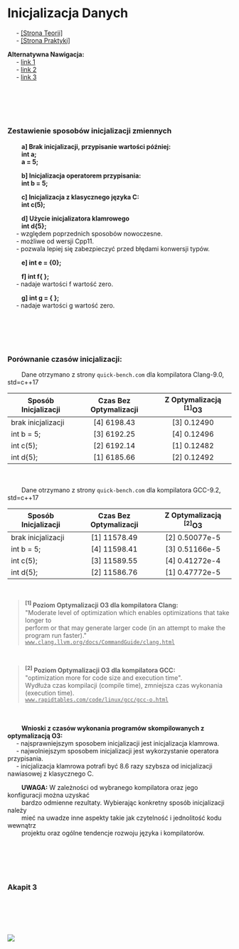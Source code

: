# Inicjalizacja Danych
&nbsp;&nbsp;&nbsp;&nbsp; - [[Strona Teorii]]() \
&nbsp;&nbsp;&nbsp;&nbsp; - [[Strona Praktyki]]() 

**Alternatywna Nawigacja:**  
&nbsp;&nbsp;&nbsp;&nbsp; - [link 1]() \
&nbsp;&nbsp;&nbsp;&nbsp; - [link 2]() \
&nbsp;&nbsp;&nbsp;&nbsp; - [link 3]()


<br/><br/>
-------------
### Zestawienie sposobów inicjalizacji zmiennych
&nbsp;&nbsp;&nbsp;&nbsp;&nbsp;&nbsp;&nbsp; **a] Brak inicjalizacji, przypisanie wartości później:** \
&nbsp;&nbsp;&nbsp;&nbsp;&nbsp;&nbsp;&nbsp; **int a;** \
&nbsp;&nbsp;&nbsp;&nbsp;&nbsp;&nbsp;&nbsp; **a = 5;**

&nbsp;&nbsp;&nbsp;&nbsp;&nbsp;&nbsp;&nbsp; **b] Inicjalizacja operatorem przypisania:** \
&nbsp;&nbsp;&nbsp;&nbsp;&nbsp;&nbsp;&nbsp; **int b = 5;**

&nbsp;&nbsp;&nbsp;&nbsp;&nbsp;&nbsp;&nbsp; **c] Inicjalizacja z klasycznego języka C:** \
&nbsp;&nbsp;&nbsp;&nbsp;&nbsp;&nbsp;&nbsp; **int c(5);**

&nbsp;&nbsp;&nbsp;&nbsp;&nbsp;&nbsp;&nbsp; **d] Użycie inicjalizatora klamrowego** \
&nbsp;&nbsp;&nbsp;&nbsp;&nbsp;&nbsp;&nbsp; **int d{5};** \
&nbsp;&nbsp;&nbsp;&nbsp; - względem poprzednich sposobów nowoczesne. \
&nbsp;&nbsp;&nbsp;&nbsp; - możliwe od wersji Cpp11. \
&nbsp;&nbsp;&nbsp;&nbsp; - pozwala lepiej się zabezpieczyć przed błędami konwersji typów.

&nbsp;&nbsp;&nbsp;&nbsp;&nbsp;&nbsp;&nbsp; **e] int e = {0};** 

&nbsp;&nbsp;&nbsp;&nbsp;&nbsp;&nbsp;&nbsp; **f] int f{ };** \
&nbsp;&nbsp;&nbsp;&nbsp; - nadaje wartości f wartość zero.

&nbsp;&nbsp;&nbsp;&nbsp;&nbsp;&nbsp;&nbsp; **g] int g = { };** \
&nbsp;&nbsp;&nbsp;&nbsp; - nadaje wartości g wartość zero.

<br/><br/>
-------------
### Porównanie czasów inicjalizacji:
&nbsp;&nbsp;&nbsp;&nbsp;&nbsp;&nbsp;&nbsp; Dane otrzymano z strony `quick-bench.com` dla kompilatora Clang-9.0, std=c++17

| Sposób Inicjalizacji  | Czas Bez Optymalizacji | Z Optymalizacją <sup>[1]</sup>O3 |
| ------------- |:-------------:|:-------------:|
| brak inicjalizacji    | [4] 6198.43   | [3] 0.12490   |
| int b = 5;            | [3] 6192.25   | [4] 0.12496   |
| int c(5);             | [2] 6192.14   | [1] 0.12482   |
| int d{5};             | [1] 6185.66   | [2] 0.12492   |

<br/> \
&nbsp;&nbsp;&nbsp;&nbsp;&nbsp;&nbsp;&nbsp; Dane otrzymano z strony `quick-bench.com` dla kompilatora GCC-9.2, std=c++17

| Sposób Inicjalizacji  | Czas Bez Optymalizacji | Z Optymalizacją <sup>[2]</sup>O3 |
| ------------- |:-------------:|:-------------:|
| brak inicjalizacji    | [1] 11578.49   | [2] 0.50077e-5   |
| int b = 5;            | [4] 11598.41   | [3] 0.51166e-5   |
| int c(5);             | [3] 11589.55   | [4] 0.41272e-4   |
| int d{5};             | [2] 11586.76   | [1] 0.47772e-5   |

<br/>

> **<sup>[1]</sup> Poziom Optymalizacji O3 dla kompilatora Clang:** \
> "Moderate level of optimization which enables optimizations that take longer to \
> perform or that may generate larger code (in an attempt to make the program run faster)." \
> <ins>`www.clang.llvm.org/docs/CommandGuide/clang.html`</ins>

<br/>

> **<sup>[2]</sup> Poziom Optymalizacji O3 dla kompilatora GCC:** \
> "optimization more for code size and execution time". \
> Wydłuża czas kompilacji (compile time), zmniejsza czas wykonania (execution time). \
> <ins>`www.rapidtables.com/code/linux/gcc/gcc-o.html`</ins>

<br/> \
&nbsp;&nbsp;&nbsp;&nbsp;&nbsp;&nbsp;&nbsp; **Wnioski z czasów wykonania programów skompilowanych z optymalizacją O3:** \
&nbsp;&nbsp;&nbsp;&nbsp; - najsprawniejszym sposobem inicjalizacji jest inicjalizacja klamrowa. \
&nbsp;&nbsp;&nbsp;&nbsp; - najwolniejszym sposobem inicjalizacji jest wykorzystanie operatora przypisania. \
&nbsp;&nbsp;&nbsp;&nbsp; - inicjalizacja klamrowa potrafi być 8.6 razy szybsza od inicjalizacji nawiasowej z klasycznego C.

&nbsp;&nbsp;&nbsp;&nbsp;&nbsp;&nbsp;&nbsp; **UWAGA:** W zależności od wybranego kompilatora oraz jego konfiguracji można uzyskać \
&nbsp;&nbsp;&nbsp;&nbsp;&nbsp;&nbsp;&nbsp; bardzo odmienne rezultaty. Wybierając konkretny sposób inicjalizacji należy \
&nbsp;&nbsp;&nbsp;&nbsp;&nbsp;&nbsp;&nbsp; mieć na uwadze inne aspekty takie jak czytelność i jednolitość kodu wewnątrz \
&nbsp;&nbsp;&nbsp;&nbsp;&nbsp;&nbsp;&nbsp; projektu oraz ogólne tendencje rozwoju języka i kompilatorów.

<br/><br/>
-------------
### Akapit 3


<br/><br/>
-------------
![](https://github.com/Ptysiek/resources/blob/master/Ver2.PNG)
